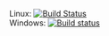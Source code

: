 Linux: [![Build Status](https://travis-ci.org/XuefengHuang/seattlelib_v2.svg?branch=master)](https://travis-ci.org/XuefengHuang/seattlelib_v2)
<br/>
Windows: [![Build status](https://ci.appveyor.com/api/projects/status/hspl9c56dov5vbs1?svg=true)](https://ci.appveyor.com/project/XuefengHuang/seattlelib-v2)
